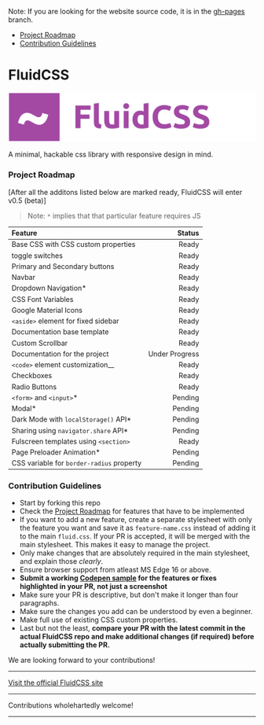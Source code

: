 Note: If you are looking for the website source code, it is in the [gh-pages](https://github.com/nikhilmwarrier/fluidcss/tree/gh-pages/) branch.

- [Project Roadmap](#project-roadmap)
- [Contribution Guidelines](#contribution-guidelines)

# FluidCSS 
![FluidCSS_banner](https://raw.githubusercontent.com/nikhilmwarrier/fluidcss/main/docs/res/FluidCSS-banner.png)

A minimal, hackable css library with responsive design in mind.

### Project Roadmap

[After all the additons listed below are marked ready, FluidCSS will enter v0.5 (beta)]

 > Note: `*` implies that that particular feature requires JS

 |Feature|Status|
 |:---|---:|
 |Base CSS with CSS custom properties|Ready|
 |toggle switches|Ready|
 |Primary and Secondary buttons|Ready|
 |Navbar|Ready|
 |Dropdown Navigation*|Ready|
 |CSS Font Variables|Ready|
 |Google Material Icons|Ready|
 |`<aside>` element for fixed sidebar|Ready|
 |Documentation base template|Ready|
 |Custom Scrollbar|Ready|
 |Documentation for the project|Under Progress|
 |`<code>` element customization__|Ready|
 |Checkboxes| Ready|
 |Radio Buttons|Ready|
 |`<form>` and `<input>`*|Pending|
 |Modal*|Pending|
 |Dark Mode with `localStorage()` API*|Pending|
 |Sharing using `navigator.share` API*|Pending|
 |Fulscreen templates using `<section>`|Ready|
 |Page Preloader Animation*|Pending|
 |CSS variable for `border-radius` property|Pending|
 
 
 ### Contribution Guidelines
 - Start by forking this repo
 - Check the [Project Roadmap](https://github.com/nikhilmwarrier/fluidcss/blob/main/README.md#project-roadmap) for features that have to be implemented
 - If you want to add a new feature, create a separate stylesheet with only the feature you want and save it as `feature-name.css` instead of adding it to the main `fluid.css`. If your PR is accepted, it will be merged with the main stylesheet. This makes it easy to manage the project.
 - Only make changes that are absolutely required in the main stylesheet, and explain those _clearly_.
 - Ensure browser support from atleast MS Edge 16 or above.
 - **Submit a working [Codepen sample](http://codepen.io) for the features or fixes highlighted in your PR, not just a screenshot**
 - Make sure your PR is descriptive, but don't make it longer than four paragraphs.
 - Make sure the changes you add can be understood by even a beginner.
 - Make full use of existing CSS custom properties.
 - Last but not the least, **compare your PR with the latest commit in the actual FluidCSS repo and make additional changes (if required) before actually submitting the PR.**
 
We are looking forward to your contributions!

***
[Visit the official FluidCSS site](https://nikhilmwarrier.github.io/fluidcss)
***
Contributions wholehartedly welcome!
***

